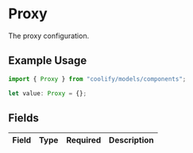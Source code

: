 # Proxy

The proxy configuration.

## Example Usage

```typescript
import { Proxy } from "coolify/models/components";

let value: Proxy = {};
```

## Fields

| Field       | Type        | Required    | Description |
| ----------- | ----------- | ----------- | ----------- |